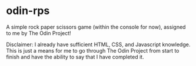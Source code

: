 # odin-rps

A simple rock paper scissors game (within the console for now), assigned to me by The Odin Project!

Disclaimer: I already have sufficient HTML, CSS, and Javascript knowledge. This is just a means for me to go through The Odin Project from start to finish and have the ability to say that I have completed it.
